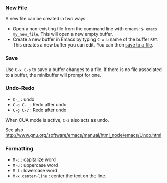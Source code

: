 ### New File

A new file can be created in two ways:
- Open a non-existing file from the command line with emacs: `$ emacs my_new_file`.  This will open a new empty buffer.
- Create a new buffer in Emacs by typing `C-x b` name of the buffer `RET`.  This creates a new buffer you can edit.  You can then [save to a file](editing.md#save).

### Save

Use `C-x C-s` to save a buffer changes to a file.  If there is no file associated to a buffer, the minibuffer will prompt for one.

### Undo-Redo

- `C-_` : undo
- `C-g C-_` : Redo after undo
- `C-g C-/` : Redo after undo

When CUA mode is active, `C-z` also acts as undo.

See also http://www.gnu.org/software/emacs/manual/html_node/emacs/Undo.html

### Formatting

- `M-c` : capitalize word
- `M-u` : uppercase word
- `M-l` : lowercase word
- `M-x center-line` : center the text on the line.
